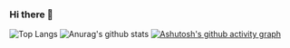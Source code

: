 ### Hi there 👋
![Top Langs](https://github-readme-stats.vercel.app/api/top-langs/?username=Robotislove)
![Anurag's github stats](https://github-readme-stats.vercel.app/api?username=Robotislove&theme=vue-dark)
[![Ashutosh's github activity graph](https://activity-graph.herokuapp.com/graph?username=Robotislove)](https://github.com/ashutosh00710/github-readme-activity-graph)
